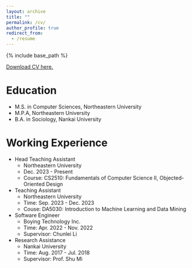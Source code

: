 ```yaml
---
layout: archive
title: ""
permalink: /cv/
author_profile: true
redirect_from:
  - /resume
---
```


{% include base_path %}

<u><a href="https://github.com/liumengyuan1997/liumengyuan1997.github.io/raw/main/files/CV.pdf">Download CV here.</a></u>
<br/>

Education
======
* M.S. in Computer Sciences, Northeastern University
* M.P.A, Northeastern University
* B.A. in Sociology, Nankai University

Working Experience
======
* Head Teaching Assistant
  * Northeastern University
  * Dec. 2023 - Present
  * Course: CS2510: Fundamentals of Computer Science II, Objected-Oriented Design
* Teaching Assistant
  * Northeastern University
  * Time: Sep. 2023 - Dec. 2023
  * Couse: DA5030: Introduction to Machine Learning and Data Mining
* Software Engineer
  * Boying Technology Inc.
  * Time: Apr. 2022 - Nov. 2022
  * Supervisor: Chunlei Li
* Research Assistance
  * Nankai University
  * Time: Aug. 2017 - Jul. 2018
  * Supervisor: Prof. Shu Mi
